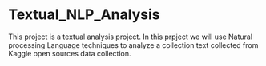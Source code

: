 # Textual_NLP_Analysis
This project is a textual analysis project. In this prpject we will use Natural processing Language techniques to analyze a collection text collected from Kaggle open sources data collection.
